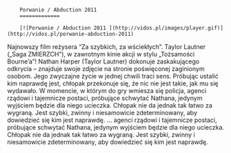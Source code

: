 
        Porwanie / Abduction 2011 
        =============
        
        [![Porwanie / Abduction 2011 ](http://vidos.pl/images/player.gif)](http://vidos.pl/porwanie-abduction-2011)
        
        
 Najnowszy film reżysera “Za szybkich, za wściekłych”. Taylor Lautner („Saga ZMIERZCH”), w zawrotnym kinie akcji w stylu „Tożsamości Bourne’a”! Nathan Harper (Taylor Lautner) dokonuje zaskakującego odkrycia – znajduje swoje zdjęcie na stronie poświęconej zaginionym osobom. Jego zwyczajne życie w jednej chwili traci sens. Próbując ustalić kim naprawdę jest, chłopak przekonuje się, że nic nie jest takie, jak mu się wydawało. W momencie, w którym do gry wmiesza się policja, agenci rządowi i tajemnicze postaci, próbujące schwytać Nathana, jedynym wyjściem będzie dla niego ucieczka. Chłopak nie da jednak tak łatwo za wygraną. Jest szybki, zwinny i niesamowicie zdeterminowany, aby dowiedzieć się kim jest naprawdę.  ... agenci rządowi i tajemnicze postaci, próbujące schwytać Nathana, jedynym wyjściem będzie dla niego ucieczka. Chłopak nie da jednak tak łatwo za wygraną. Jest szybki, zwinny i niesamowicie zdeterminowany, aby dowiedzieć się kim jest naprawdę.
    